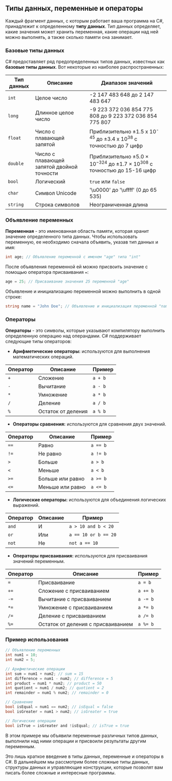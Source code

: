 ## Типы данных, переменные и операторы

Каждый фрагмент данных, с которым работает ваша программа на C#, принадлежит к определенному **типу данных**. Тип данных определяет, какие значения может хранить переменная, какие операции над ней можно выполнять, а также сколько памяти она занимает.

### Базовые типы данных

C# предоставляет ряд предопределенных типов данных, известных как **базовые типы данных**. Вот некоторые из наиболее распространенных:

| Тип данных | Описание                     | Диапазон значений                    |
|------------|------------------------------|------------------------------------|
| `int`      | Целое число                 | -2 147 483 648 до 2 147 483 647  |
| `long`     | Длинное целое число          | -9 223 372 036 854 775 808 до 9 223 372 036 854 775 807 |
| `float`    | Число с плавающей запятой  | Приблизительно ±1.5 x 10<sup>-45</sup> до ±3.4 x 10<sup>38</sup> с точностью до 7 цифр|
| `double`   | Число с плавающей запятой двойной точности | Приблизительно ±5.0 × 10<sup>−324</sup> до ±1.7 × 10<sup>308</sup> с точностью до 15-16 цифр |
| `bool`     | Логический                  | `true` или `false`                  |
| `char`     | Символ Unicode               | '\u0000' до '\uffff' (0 до 65 535) |
| `string`   | Строка символов            | Неограниченная длина               |

### Объявление переменных

**Переменная** - это именованная область памяти, которая хранит значение определенного типа данных. Чтобы использовать переменную, ее необходимо сначала объявить, указав тип данных и имя:

```csharp
int age; // Объявление переменной с именем "age" типа "int"
```

После объявления переменной ей можно присвоить значение с помощью оператора присваивания `=`:

```csharp
age = 25; // Присваивание значения 25 переменной "age"
```

Объявление и инициализацию переменной можно выполнить в одной строке:

```csharp
string name = "John Doe"; // Объявление и инициализация переменной "name"
```

### Операторы

**Операторы** - это символы, которые указывают компилятору выполнить определенную операцию над операндами. C# поддерживает следующие типы операторов:

* **Арифметические операторы:** используются для выполнения математических операций.

| Оператор | Описание        | Пример   |
|----------|-----------------|----------|
| `+`      | Сложение         | `a + b`  |
| `-`      | Вычитание        | `a - b`  |
| `*`      | Умножение        | `a * b`  |
| `/`      | Деление          | `a / b`  |
| `%`      | Остаток от деления | `a % b`  |

* **Операторы сравнения:** используются для сравнения двух значений.

| Оператор | Описание                | Пример      |
|----------|-------------------------|-------------|
| `==`     | Равно                   | `a == b`    |
| `!=`     | Не равно                | `a != b`    |
| `>`      | Больше                  | `a > b`     |
| `<`      | Меньше                  | `a < b`     |
| `>=`     | Больше или равно       | `a >= b`    |
| `<=`     | Меньше или равно       | `a <= b`    |

* **Логические операторы:** используются для объединения логических выражений.

| Оператор | Описание | Пример        |
|----------|----------|---------------|
| `and`   | И        | `a > 10 and b < 20` |
| `or`    | Или       | `a == 10 or b == 20` |
| `not`   | Не        | `not a == 10`    |

* **Операторы присваивания:** используются для присваивания значений переменным.

| Оператор | Описание                     | Пример     |
|----------|------------------------------|------------|
| `=`      | Присваивание                | `a = b`     |
| `+=`     | Сложение с присваиванием   | `a += b`    |
| `-=`     | Вычитание с присваиванием  | `a -= b`    |
| `*=`     | Умножение с присваиванием  | `a *= b`    |
| `/=`     | Деление с присваиванием    | `a /= b`    |
| `%=`     | Остаток от деления с присваиванием | `a %= b`    |

### Пример использования

```csharp
// Объявление переменных
int num1 = 10;
int num2 = 5;

// Арифметические операции
int sum = num1 + num2; // sum = 15
int difference = num1 - num2; // difference = 5
int product = num1 * num2; // product = 50
int quotient = num1 / num2; // quotient = 2
int remainder = num1 % num2; // remainder = 0

// Сравнение
bool isEqual = num1 == num2; // isEqual = false
bool isGreater = num1 > num2; // isGreater = true

// Логические операции
bool isTrue = isGreater and !isEqual; // isTrue = true
```

В этом примере мы объявили переменные различных типов данных, выполнили над ними операции и присвоили результаты другим переменным. 

Это лишь краткое введение в типы данных, переменные и операторы в C#. В дальнейшем мы рассмотрим более сложные типы данных, структуры данных и управляющие конструкции, которые позволят вам писать более сложные и интересные программы. 
